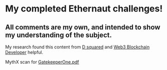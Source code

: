 # My completed Ethernaut challenges! 

## All comments are my own, and intended to show my understanding of the subject.

My research found this content from [D squared](https://www.youtube.com/channel/UCVzcPkOAnbnzOpJzOCDNHwQ)
and [Web3 Blockchain Developer](https://www.youtube.com/c/Web3BlockchainDeveloper) helpful.

MythX scan for [GatekeeperOne.pdf](https://github.com/WrappedUsername/Ethernaut/files/8809823/GatekeeperOne.pdf)

